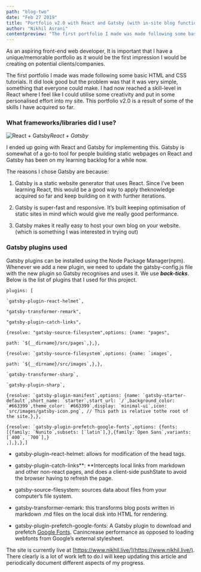 ```yaml
---
path: "blog-two"
date: "Feb 27 2019"
title: "Portfolio v2.0 with React and Gatsby (with in-site blog functionality!)"
author: "Nikhil Asrani"
contentpreview: "The first portfolio I made was made following some basic HTML and CSS tutorials. It did look good but the problem was that it was very simple, something that everyone could make. I had now reached a skill-level in React where I feel like I could utilise some creativity and put in some personalised effort into my site. "
---
```


As an aspiring front-end web developer, It is important that I have a unique/memorable portfolio as it would be the first impression I would be creating on potential clients/companies.

The first portfolio I made was made following some basic HTML and CSS tutorials. It did look good but the problem was that it was very simple, something that everyone could make. I had now reached a skill-level in React where I feel like I could utilise some creativity and put in some personalised effort into my site. This portfolio v2.0 is a result of some of the skills I have acquired so far.

### What frameworks/libraries did I use?

![React + Gatsby](https://cdn-images-1.medium.com/max/2000/1*mll0qbSnMy8-oVbNYrPO6g.png)_React + Gatsby_

I ended up going with React and Gatsby for implementing this. Gatsby is somewhat of a go-to tool for people building static webpages on React and Gatsby has been on my learning backlog for a while now.

The reasons I chose Gatsby are because:

1. Gatsby is a static website generator that uses React. Since I’ve been learning React, this would be a good way to apply theknowledge acquired so far and keep building on it with further iterations.

2. Gatsby is super-fast and responsive. It’s built keeping optimisation of static sites in mind which would give me really good performance.

3. Gatsby makes it really easy to host your own blog on your website. (which is something I was interested in trying out)

### Gatsby plugins used

Gatsby plugins can be installed using the Node Package Manager(npm). Whenever we add a new plugin, we need to update the gatsby-config.js file with the new plugin so Gatsby recognises and uses it. We use **_back-ticks_**. Below is the list of plugins that I used for this project.

    plugins: [

    `gatsby-plugin-react-helmet`,

    "gatsby-transformer-remark",

    "gatsby-plugin-catch-links",

    {resolve: "gatsby-source-filesystem",options: {name: "pages",

    path: `${__dirname}/src/pages`,},},

    {resolve: `gatsby-source-filesystem`,options: {name: `images`,

    path: `${__dirname}/src/images`,},},

    `gatsby-transformer-sharp`,

    `gatsby-plugin-sharp`,

    {resolve: `gatsby-plugin-manifest`,options: {name: `gatsby-starter-default`,short_name: `starter`,start_url: `/`,background_color: `#663399`,theme_color: `#663399`,display: `minimal-ui`,icon: `src/images/gatsby-icon.png`, // This path is relative tothe root of the site.},},

    {resolve: `gatsby-plugin-prefetch-google-fonts`,options: {fonts: [{family: `Nunito`,subsets: [`latin`],},{family:`Open Sans`,variants: [`400`, `700`],}
    ,],},},]

- gatsby-plugin-react-helmet: allows for modification of the head tags.

- gatsby-plugin-catch-links**: **Intercepts local links from markdown and other non-react pages, and does a client-side pushState to avoid the browser having to refresh the page.

- gatsby-source-filesystem: sources data about files from your computer’s file system.

- gatsby-transformer-remark: this transforms blog posts written in markdown .md files on the local disk into HTML for rendering.

- gatsby-plugin-prefetch-google-fonts: A Gatsby plugin to download and prefetch [Google Fonts](https://fonts.google.com/). Canincrease performance as opposed to loading webfonts from Google’s external stylesheet.

The site is currently live at [https://www.nikhil.live/](https://www.nikhil.live/). There clearly is a lot of work left to do.I will keep updating this article and periodically document different aspects of my progress.
